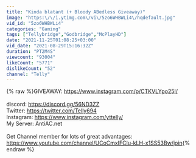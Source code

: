```yaml
---
title: "Kinda blatant (+ Bloody ABedless Giveaway)"
image: "https:\/\/i.ytimg.com\/vi\/5zo6WHBWLi4\/hqdefault.jpg"
vid_id: "5zo6WHBWLi4"
categories: "Gaming"
tags: ["Tellybridge","Godbridge","McPlayHD"]
date: "2021-11-25T01:08:25+03:00"
vid_date: "2021-08-29T15:16:32Z"
duration: "PT2M4S"
viewcount: "93004"
likeCount: "5771"
dislikeCount: "52"
channel: "Telly"
---
```

{% raw %}GIVEAWAY: <a rel="nofollow" target="blank" href="https://www.instagram.com/p/CTKVLYpo25I/">https://www.instagram.com/p/CTKVLYpo25I/</a><br /><br />discord: <a rel="nofollow" target="blank" href="https://discord.gg/56ND3ZZ​">https://discord.gg/56ND3ZZ​</a><br />Twitter: <a rel="nofollow" target="blank" href="https://twitter.com/Telly694​">https://twitter.com/Telly694​</a><br />Instagram: <a rel="nofollow" target="blank" href="https://www.instagram.com/yttelly/​">https://www.instagram.com/yttelly/​</a><br />My Server: AntiAC.net<br /><br />Get Channel member for lots of great advantages:<br /><a rel="nofollow" target="blank" href="https://www.youtube.com/channel/UCoCmxIFCIu-kLH-x1SS53Bw/join">https://www.youtube.com/channel/UCoCmxIFCIu-kLH-x1SS53Bw/join</a>{% endraw %}
